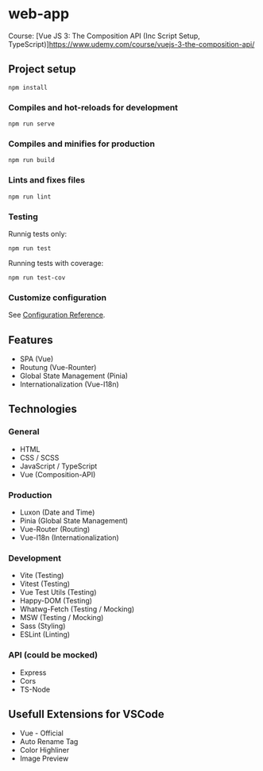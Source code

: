 # web-app
Course: [Vue JS 3: The Composition API (Inc Script Setup, TypeScript)]https://www.udemy.com/course/vuejs-3-the-composition-api/

## Project setup
```
npm install
```

### Compiles and hot-reloads for development
```
npm run serve
```

### Compiles and minifies for production
```
npm run build
```

### Lints and fixes files
```
npm run lint
```

### Testing
Runnig tests only:
```
npm run test
```
Running tests with coverage:
```
npm run test-cov
```

### Customize configuration
See [Configuration Reference](https://cli.vuejs.org/config/).

## Features
- SPA (Vue)
- Routung (Vue-Rounter)
- Global State Management (Pinia)
- Internationalization (Vue-I18n)

## Technologies

### General
- HTML
- CSS / SCSS
- JavaScript / TypeScript
- Vue (Composition-API)

### Production
- Luxon (Date and Time)
- Pinia (Global State Management)
- Vue-Router (Routing)
- Vue-I18n (Internationalization)

### Development
- Vite (Testing)
- Vitest (Testing)
- Vue Test Utils (Testing)
- Happy-DOM (Testing)
- Whatwg-Fetch (Testing / Mocking)
- MSW (Testing / Mocking)
- Sass (Styling)
- ESLint (Linting)

### API (could be mocked)
- Express 
- Cors 
- TS-Node 

## Usefull Extensions for VSCode
- Vue - Official
- Auto Rename Tag
- Color Highliner
- Image Preview
